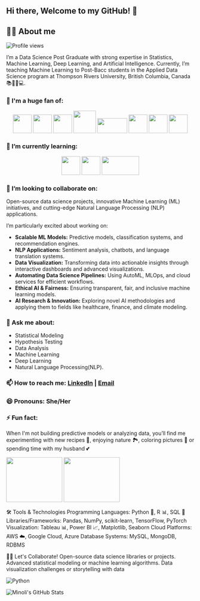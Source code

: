 ## Hi there, Welcome to my GitHub! 👋

## 🙋‍♂️ About me

![Profile views](https://komarev.com/ghpvc/?username=minolirm)

I’m a Data Science Post Graduate with strong expertise in Statistics, Machine Learning, Deep Learning, and Artificial Intelligence. Currently, I’m teaching Machine Learning to Post-Bacc students in the Applied Data Science program at Thompson Rivers University, British Columbia, Canada 📚👨‍🏫💻. 

### 🚀 I'm a huge fan of:

<p align="center">
  <img src="https://upload.wikimedia.org/wikipedia/commons/c/c3/Python-logo-notext.svg" width="50" height="50">
  <img src="https://upload.wikimedia.org/wikipedia/commons/1/1b/R_logo.svg" width="50" height="50">
  <img src="https://www.svgrepo.com/show/331760/sql-database-generic.svg" width="50" height="50">
  <img src="https://upload.wikimedia.org/wikipedia/en/d/dd/MySQL_logo.svg" width="60">
  <img src="https://upload.wikimedia.org/wikipedia/en/5/5a/MongoDB_Fores-Green.svg" width="80" height = "40" >
  <img src="https://upload.wikimedia.org/wikipedia/en/2/20/Power_BI_logo.svg" width="50" height = "50" >
  <img src="https://upload.wikimedia.org/wikipedia/commons/3/38/Jupyter_logo.svg" width="50" height = "50" >
  <img src="https://upload.wikimedia.org/wikipedia/en/1/1b/IBM_SPSS_v23.png" width="50" height = "50" >
  
</p>

### 🌱 I’m currently learning:
<p align="center">
<img src="https://upload.wikimedia.org/wikipedia/commons/9/93/Amazon_Web_Services_Logo.svg" width="50" height="50">
<img src="https://upload.wikimedia.org/wikipedia/commons/f/fa/Microsoft_Azure.svg" width="50" height="50">
<img src="https://upload.wikimedia.org/wikipedia/commons/5/51/Google_Cloud_logo.svg" width="100" height="50">

  
</p>

### 👯 I’m looking to collaborate on: 
Open-source data science projects,
innovative Machine Learning (ML) initiatives, and
cutting-edge Natural Language Processing (NLP) applications. 

I’m particularly excited about working on:

- **Scalable ML Models:** Predictive models, classification systems, and recommendation engines.
- **NLP Applications:** Sentiment analysis, chatbots, and language translation systems.
- **Data Visualization:** Transforming data into actionable insights through interactive dashboards and advanced visualizations.
- **Automating Data Science Pipelines:** Using AutoML, MLOps, and cloud services for efficient workflows.
- **Ethical AI & Fairness:** Ensuring transparent, fair, and inclusive machine learning models.
- **AI Research & Innovation:** Exploring novel AI methodologies and applying them to fields like healthcare, finance, and climate modeling.


### 💬 Ask me about:
 - Statistical Modeling
 - Hypothesis Testing
 - Data Analysis
 - Machine Learning
 - Deep Learning
 - Natural Language Processing(NLP).

### 📫 How to reach me: [LinkedIn](https://www.linkedin.com/in/minolimunasinghe) | [Email](mailto:minolimunasinghe@outlook.com)
### 😄 Pronouns: She/Her
### ⚡ Fun fact: 

When I'm not building predictive models or analyzing data, you’ll find me experimenting with new recipes 🍳, enjoying nature 🏞️, coloring pictures 🎨 or spending time with my husband 💕

<img src="https://github.com/user-attachments/assets/99f4e735-7297-4911-a2f0-cb13b2a81304" width="150" height="120"> 
<img src="https://github.com/user-attachments/assets/7fa5f2c7-a0e8-4cb0-b1c6-82abd2a833d7" width="150" height="120">



🛠️ Tools & Technologies
Programming Languages: Python 🐍, R 📊, SQL 💾
Libraries/Frameworks: Pandas, NumPy, scikit-learn, TensorFlow, PyTorch
Visualization: Tableau 📊, Power BI 📈, Matplotlib, Seaborn
Cloud Platforms: AWS ☁️, Google Cloud, Azure
Database Systems: MySQL, MongoDB, RDBMS

👩‍💻 Let's Collaborate!
Open-source data science libraries or projects.
Advanced statistical modeling or machine learning algorithms.
Data visualization challenges or storytelling with data

![Python](https://img.shields.io/badge/Python-3776AB?style=flat&logo=python&logoColor=white)

![Minoli's GitHub Stats](https://github-readme-stats.vercel.app/api?username=minolirm&show_icons=true&hide_title=true)


<!--
**minolirm/minolirm** is a ✨ _special_ ✨ repository because its `README.md` (this file) appears on your GitHub profile.

Here are some ideas to get you started:

- 🔭 I’m currently working on ...
- 🌱 I’m currently learning ...
- 👯 I’m looking to collaborate on ...
- 🤔 I’m looking for help with ...
- 💬 Ask me about ...
- 📫 How to reach me: ...
- 😄 Pronouns: ...
- ⚡ Fun fact: ...
-->
